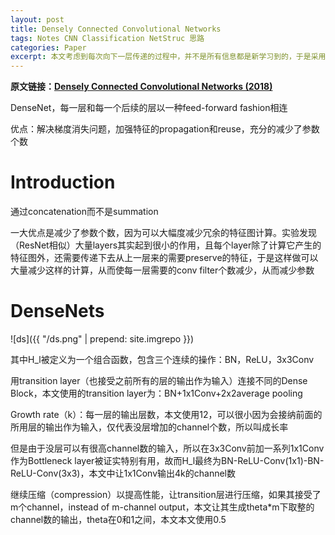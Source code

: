 ```yaml
---
layout: post
title: Densely Connected Convolutional Networks
tags: Notes CNN Classification NetStruc 思路
categories: Paper
excerpt: 本文考虑到每次向下一层传递的过程中，并不是所有信息都是新学习到的，于是采用了一种很简单但也很巧妙的方式来简化每次向下传递时的操作。这样的思路和处理非常有趣，可以在之后的工作中借鉴。
---
```


**原文链接：[Densely Connected Convolutional Networks (2018)](https://arxiv.org/pdf/1608.06993.pdf)**

DenseNet，每一层和每一个后续的层以一种feed-forward fashion相连

优点：解决梯度消失问题，加强特征的propagation和reuse，充分的减少了参数个数

# Introduction

通过concatenation而不是summation

一大优点是减少了参数个数，因为可以大幅度减少冗余的特征图计算。实验发现（ResNet相似）大量layers其实起到很小的作用，且每个layer除了计算它产生的特征图外，还需要传递下去从上一层来的需要preserve的特征，于是这样做可以大量减少这样的计算，从而使每一层需要的conv filter个数减少，从而减少参数

# DenseNets

![ds]({{ "/ds.png" | prepend: site.imgrepo }})

其中H_l被定义为一个组合函数，包含三个连续的操作：BN，ReLU，3x3Conv

用transition layer（也接受之前所有的层的输出作为输入）连接不同的Dense Block，本文使用的transition layer为：BN+1x1Conv+2x2average pooling

Growth rate（k）：每一层的输出层数，本文使用12，可以很小因为会接纳前面的所用层的输出作为输入，仅代表没层增加的channel个数，所以叫成长率

但是由于没层可以有很高channel数的输入，所以在3x3Conv前加一系列1x1Conv作为Bottleneck layer被证实特别有用，故而H_l最终为BN-ReLU-Conv(1x1)-BN-ReLU-Conv(3x3)，本文中让1x1Conv输出4k的channel数

继续压缩（compression）以提高性能，让transition层进行压缩，如果其接受了m个channel，instead of m-channel output，本文让其生成theta*m下取整的channel数的输出，theta在0和1之间，本文本文使用0.5
